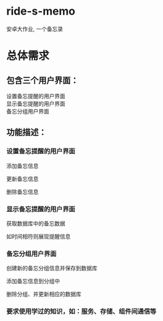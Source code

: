 # ride-s-memo
安卓大作业, 一个备忘录

# 总体需求
## 包含三个用户界面：  
设置备忘提醒的用户界面  
显示备忘提醒的用户界面  
备忘分组用户界面  
## 功能描述：  
### 设置备忘提醒的用户界面
添加备忘信息

更新备忘信息  

删除备忘信息  

### 显示备忘提醒的用户界面
获取数据库中的备忘数据

如时间相符则展现提醒信息

### 备忘分组用户界面
创建新的备忘分组信息并保存到数据库  

添加备忘信息到分组中  

删除分组、并更新相应的数据库

### 要求使用学过的知识，如：服务、存储、组件间通信等
